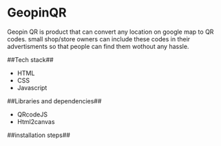 # GeopinQR
Geopin QR is product that can convert any location on google map to QR codes. small shop/store owners can include these codes in their advertisments so that people can find them wothout any hassle.

##Tech stack##
* HTML
* CSS
* Javascript

##Libraries and dependencies##
* QRcodeJS
* Html2canvas

##installation steps##

